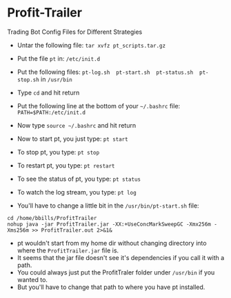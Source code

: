 # Profit-Trailer
Trading Bot Config Files for Different Strategies

- Untar the following file: `tar xvfz pt_scripts.tar.gz`

- Put the file `pt` in: `/etc/init.d`
- Put the following files: `pt-log.sh  pt-start.sh  pt-status.sh  pt-stop.sh` in `/usr/bin`
- Type `cd` and hit return
- Put the following line at the bottom of your `~/.bashrc` file: `PATH=$PATH:/etc/init.d`
- Now type `source ~/.bashrc` and hit return


- Now to start pt, you just type: `pt start`
- To stop pt, you type: `pt stop`
- To restart pt, you type: `pt restart`
- To see the status of pt, you type: `pt status`
- To watch the log stream, you type: `pt log`

- You'll have to change a little bit in the `/usr/bin/pt-start.sh` file:
```
cd /home/bbills/ProfitTrailer
nohup java -jar ProfitTrailer.jar -XX:+UseConcMarkSweepGC -Xmx256m -Xms256m >> ProfitTrailer.out 2>&1&
```		
- pt wouldn't start from my home dir without changing directory into where the `ProfitTrailer.jar` file is.
- It seems that the jar file doesn't see it's dependencies if you call it with a path.
- You could always just put the ProfitTraler folder under `/usr/bin` if you wanted to.
- But you'll have to change that path to where you have pt installed.
